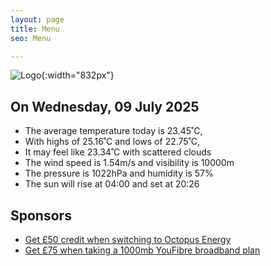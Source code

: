 ```yaml
---
layout: page
title: Menu
seo: Menu

---
```


![Logo](/images/logo.jpg){:width="832px"}

<!-- weather_marker starts -->
## On Wednesday, 09 July 2025

- The average temperature today is 23.45˚C,
- With highs of 25.16˚C and lows of 22.75˚C,
- It may feel like 23.34˚C with scattered clouds
- The wind speed is 1.54m/s and visibility is 10000m
- The pressure is 1022hPa and humidity is 57%
- The sun will rise at 04:00 and set at 20:26

<!-- weather_marker ends -->

## Sponsors

- [Get £50 credit when switching to Octopus Energy](https://bit.ly/3oD1nnS)
- [Get £75 when taking a 1000mb YouFibre broadband plan](https://aklam.io/91zWhU?)
